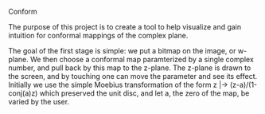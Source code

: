 Conform

The purpose of this project is to create a tool to help visualize and gain intuition for conformal mappings of the complex plane.  

The goal of the first stage is simple: we put a bitmap on the image, or w-plane.  We then choose a conformal map paramterized by a single
complex number, and pull back by this map to the z-plane.  The z-plane is drawn to the screen, and by touching one can move the parameter 
and see its effect.  Initially we use the simple Moebius transformation of the form z |-> (z-a)/(1-conj(a)z) which preserved the unit disc,
and let a, the zero of the map, be varied by the user.